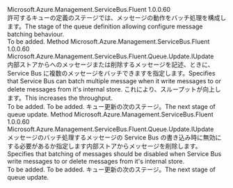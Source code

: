 <Type Name="IWithMessageBatching" FullName="Microsoft.Azure.Management.ServiceBus.Fluent.Queue.Update.IWithMessageBatching">
  <TypeSignature Language="C#" Value="public interface IWithMessageBatching" />
  <TypeSignature Language="ILAsm" Value=".class public interface auto ansi abstract IWithMessageBatching" />
  <TypeSignature Language="DocId" Value="T:Microsoft.Azure.Management.ServiceBus.Fluent.Queue.Update.IWithMessageBatching" />
  <TypeSignature Language="VB.NET" Value="Public Interface IWithMessageBatching" />
  <TypeSignature Language="F#" Value="type IWithMessageBatching = interface" />
  <AssemblyInfo>
    <AssemblyName>Microsoft.Azure.Management.ServiceBus.Fluent</AssemblyName>
    <AssemblyVersion>1.0.0.60</AssemblyVersion>
  </AssemblyInfo>
  <Interfaces />
  <Docs>
    <summary>
            <span data-ttu-id="193a5-101">許可するキューの定義のステージでは、メッセージの動作をバッチ処理を構成します。</span><span class="sxs-lookup"><span data-stu-id="193a5-101">The stage of the queue definition allowing configure message batching behaviour.</span></span>
            </summary>
    <remarks>To be added.</remarks>
  </Docs>
  <Members>
    <Member MemberName="WithMessageBatching">
      <MemberSignature Language="C#" Value="public Microsoft.Azure.Management.ServiceBus.Fluent.Queue.Update.IUpdate WithMessageBatching ();" />
      <MemberSignature Language="ILAsm" Value=".method public hidebysig newslot virtual instance class Microsoft.Azure.Management.ServiceBus.Fluent.Queue.Update.IUpdate WithMessageBatching() cil managed" />
      <MemberSignature Language="DocId" Value="M:Microsoft.Azure.Management.ServiceBus.Fluent.Queue.Update.IWithMessageBatching.WithMessageBatching" />
      <MemberSignature Language="VB.NET" Value="Public Function WithMessageBatching () As IUpdate" />
      <MemberSignature Language="F#" Value="abstract member WithMessageBatching : unit -&gt; Microsoft.Azure.Management.ServiceBus.Fluent.Queue.Update.IUpdate" Usage="iWithMessageBatching.WithMessageBatching " />
      <MemberType>Method</MemberType>
      <AssemblyInfo>
        <AssemblyName>Microsoft.Azure.Management.ServiceBus.Fluent</AssemblyName>
        <AssemblyVersion>1.0.0.60</AssemblyVersion>
      </AssemblyInfo>
      <ReturnValue>
        <ReturnType>Microsoft.Azure.Management.ServiceBus.Fluent.Queue.Update.IUpdate</ReturnType>
      </ReturnValue>
      <Parameters />
      <Docs>
        <summary>
            <span data-ttu-id="193a5-102">内部ストアからへのメッセージまたは削除するメッセージを記述、ときに、Service Bus に複数のメッセージをバッチできますを指定します。</span><span class="sxs-lookup"><span data-stu-id="193a5-102">Specifies that Service Bus can batch multiple message when it write messages to or delete messages from it's internal store.</span></span> <span data-ttu-id="193a5-103">これにより、スループットが向上します。</span><span class="sxs-lookup"><span data-stu-id="193a5-103">This increases the throughput.</span></span>
            </summary>
        <returns>To be added.</returns>
        <remarks>To be added.</remarks>
        <return><span data-ttu-id="193a5-104">キュー更新の次のステージ。</span><span class="sxs-lookup"><span data-stu-id="193a5-104">The next stage of queue update.</span></span></return>
      </Docs>
    </Member>
    <Member MemberName="WithoutMessageBatching">
      <MemberSignature Language="C#" Value="public Microsoft.Azure.Management.ServiceBus.Fluent.Queue.Update.IUpdate WithoutMessageBatching ();" />
      <MemberSignature Language="ILAsm" Value=".method public hidebysig newslot virtual instance class Microsoft.Azure.Management.ServiceBus.Fluent.Queue.Update.IUpdate WithoutMessageBatching() cil managed" />
      <MemberSignature Language="DocId" Value="M:Microsoft.Azure.Management.ServiceBus.Fluent.Queue.Update.IWithMessageBatching.WithoutMessageBatching" />
      <MemberSignature Language="VB.NET" Value="Public Function WithoutMessageBatching () As IUpdate" />
      <MemberSignature Language="F#" Value="abstract member WithoutMessageBatching : unit -&gt; Microsoft.Azure.Management.ServiceBus.Fluent.Queue.Update.IUpdate" Usage="iWithMessageBatching.WithoutMessageBatching " />
      <MemberType>Method</MemberType>
      <AssemblyInfo>
        <AssemblyName>Microsoft.Azure.Management.ServiceBus.Fluent</AssemblyName>
        <AssemblyVersion>1.0.0.60</AssemblyVersion>
      </AssemblyInfo>
      <ReturnValue>
        <ReturnType>Microsoft.Azure.Management.ServiceBus.Fluent.Queue.Update.IUpdate</ReturnType>
      </ReturnValue>
      <Parameters />
      <Docs>
        <summary>
            <span data-ttu-id="193a5-105">メッセージのバッチ処理するメッセージの Service Bus の書き込み時に無効にする必要があるか指定します内部ストアからメッセージを削除します。</span><span class="sxs-lookup"><span data-stu-id="193a5-105">Specifies that batching of messages should be disabled when Service Bus write messages to or delete messages from it's internal store.</span></span>
            </summary>
        <returns>To be added.</returns>
        <remarks>To be added.</remarks>
        <return><span data-ttu-id="193a5-106">キュー更新の次のステージ。</span><span class="sxs-lookup"><span data-stu-id="193a5-106">The next stage of queue update.</span></span></return>
      </Docs>
    </Member>
  </Members>
</Type>